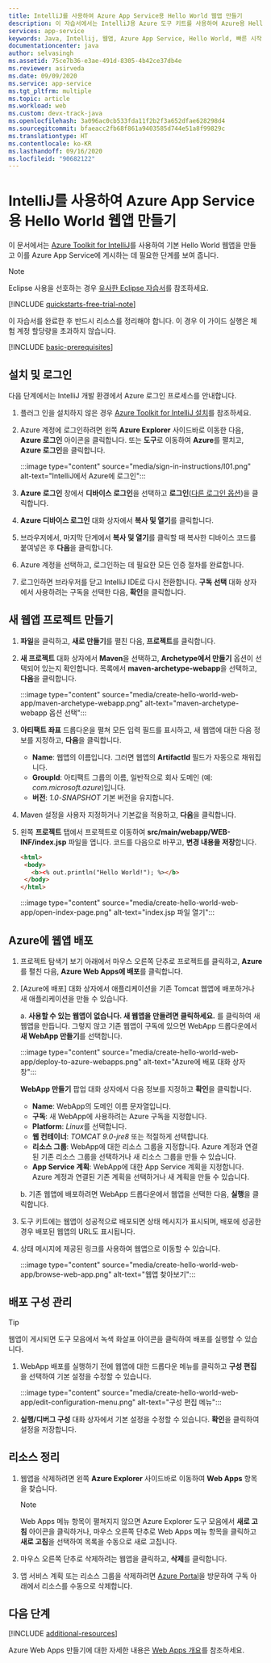 ```yaml
---
title: IntelliJ를 사용하여 Azure App Service용 Hello World 웹앱 만들기
description: 이 자습서에서는 IntelliJ용 Azure 도구 키트를 사용하여 Azure용 Hello World 웹앱을 만드는 방법을 보여 줍니다.
services: app-service
keywords: Java, Intellij, 웹앱, Azure App Service, Hello World, 빠른 시작
documentationcenter: java
author: selvasingh
ms.assetid: 75ce7b36-e3ae-491d-8305-4b42ce37db4e
ms.reviewer: asirveda
ms.date: 09/09/2020
ms.service: app-service
ms.tgt_pltfrm: multiple
ms.topic: article
ms.workload: web
ms.custom: devx-track-java
ms.openlocfilehash: 3a096ac0cb533fda11f2b2f3a652dfae628298d4
ms.sourcegitcommit: bfaeacc2fb68f861a9403585d744e51a8f99829c
ms.translationtype: HT
ms.contentlocale: ko-KR
ms.lasthandoff: 09/16/2020
ms.locfileid: "90682122"
---
```

# <a name="create-a-hello-world-web-app-for-azure-app-service-using-intellij"></a>IntelliJ를 사용하여 Azure App Service용 Hello World 웹앱 만들기

이 문서에서는 [Azure Toolkit for IntelliJ](https://plugins.jetbrains.com/plugin/8053)를 사용하여 기본 Hello World 웹앱을 만들고 이를 Azure App Service에 게시하는 데 필요한 단계를 보여 줍니다.

> [!NOTE]
>
> Eclipse 사용을 선호하는 경우 [유사한 Eclipse 자습서][eclipse-hello-world]를 참조하세요.
>
>[!INCLUDE [quickstarts-free-trial-note](includes/quickstarts-free-trial-note.md)]
>
> 이 자습서를 완료한 후 반드시 리소스를 정리해야 합니다. 이 경우 이 가이드 실행은 체험 계정 할당량을 초과하지 않습니다.
>

[!INCLUDE [basic-prerequisites](includes/basic-prerequisites.md)]

## <a name="installation-and-sign-in"></a>설치 및 로그인

다음 단계에서는 IntelliJ 개발 환경에서 Azure 로그인 프로세스를 안내합니다.

1. 플러그 인을 설치하지 않은 경우 [Azure Toolkit for IntelliJ 설치](installation.md)를 참조하세요.

1. Azure 계정에 로그인하려면 왼쪽 **Azure Explorer** 사이드바로 이동한 다음, **Azure 로그인** 아이콘을 클릭합니다. 또는 **도구**로 이동하여 **Azure**를 펼치고, **Azure 로그인**을 클릭합니다.

   :::image type="content" source="media/sign-in-instructions/I01.png" alt-text="IntelliJ에서 Azure에 로그인"::: 

1. **Azure 로그인** 창에서 **디바이스 로그인**을 선택하고 **로그인**([다른 로그인 옵션](sign-in-instructions.md))을 클릭합니다.

1. **Azure 디바이스 로그인** 대화 상자에서 **복사 및 열기**를 클릭합니다.

1. 브라우저에서, 마지막 단계에서 **복사 및 열기**를 클릭할 때 복사한 디바이스 코드를 붙여넣은 후 **다음**을 클릭합니다.

1. Azure 계정을 선택하고, 로그인하는 데 필요한 모든 인증 절차를 완료합니다.

1. 로그인하면 브라우저를 닫고 IntelliJ IDE로 다시 전환합니다. **구독 선택** 대화 상자에서 사용하려는 구독을 선택한 다음, **확인**을 클릭합니다.

## <a name="creating-a-new-web-app-project"></a>새 웹앱 프로젝트 만들기

1. **파일**을 클릭하고, **새로 만들기**를 펼친 다음, **프로젝트**를 클릭합니다.

1. **새 프로젝트** 대화 상자에서 **Maven**을 선택하고, **Archetype에서 만들기** 옵션이 선택되어 있는지 확인합니다. 목록에서 **maven-archetype-webapp**을 선택하고, **다음**을 클릭합니다.

   :::image type="content" source="media/create-hello-world-web-app/maven-archetype-webapp.png" alt-text="maven-archetype-webapp 옵션 선택"::: 

1. **아티팩트 좌표** 드롭다운을 펼쳐 모든 입력 필드를 표시하고, 새 웹앱에 대한 다음 정보를 지정하고, **다음**을 클릭합니다.

   * **Name**: 웹앱의 이름입니다. 그러면 웹앱의 **ArtifactId** 필드가 자동으로 채워집니다.
   * **GroupId**: 아티팩트 그룹의 이름, 일반적으로 회사 도메인 (예: *com.microsoft.azure*)입니다.
   * **버전**: *1.0-SNAPSHOT* 기본 버전을 유지합니다.

1. Maven 설정을 사용자 지정하거나 기본값을 적용하고, **다음**을 클릭합니다.

1. 왼쪽 **프로젝트** 탭에서 프로젝트로 이동하여 **src/main/webapp/WEB-INF/index.jsp** 파일을 엽니다. 코드를 다음으로 바꾸고, **변경 내용을 저장**합니다.

   ```html
   <html>
    <body>
      <b><% out.println("Hello World!"); %></b>
    </body>
   </html>
   ```
   :::image type="content" source="media/create-hello-world-web-app/open-index-page.png" alt-text="index.jsp 파일 열기":::

## <a name="deploying-web-app-to-azure"></a>Azure에 웹앱 배포

1. 프로젝트 탐색기 보기 아래에서 마우스 오른쪽 단추로 프로젝트를 클릭하고, **Azure**를 펼친 다음, **Azure Web Apps에 배포**를 클릭합니다.

1. [Azure에 배포] 대화 상자에서 애플리케이션을 기존 Tomcat 웹앱에 배포하거나 새 애플리케이션을 만들 수 있습니다.

   a. **사용할 수 있는 웹앱이 없습니다. 새 웹앱을 만들려면 클릭하세요.** 를 클릭하여 새 웹앱을 만듭니다. 그렇지 않고 기존 웹앱이 구독에 있으면 WebApp 드롭다운에서 **새 WebApp 만들기**를 선택합니다.

      :::image type="content" source="media/create-hello-world-web-app/deploy-to-azure-webapps.png" alt-text="Azure에 배포 대화 상자 창":::

   **WebApp 만들기** 팝업 대화 상자에서 다음 정보를 지정하고 **확인**을 클릭합니다. 

      * **Name**: WebApp의 도메인 이름 문자열입니다.
      * **구독**: 새 WebApp에 사용하려는 Azure 구독을 지정합니다.
      * **Platform**: *Linux*를 선택합니다.
      * **웹 컨테이너**: *TOMCAT 9.0-jre8* 또는 적절하게 선택합니다.
      * **리소스 그룹**: WebApp에 대한 리소스 그룹을 지정합니다. Azure 계정과 연결된 기존 리소스 그룹을 선택하거나 새 리소스 그룹을 만들 수 있습니다.
      * **App Service 계획**: WebApp에 대한 App Service 계획을 지정합니다. Azure 계정과 연결된 기존 계획을 선택하거나 새 계획을 만들 수 있습니다.

   b. 기존 웹앱에 배포하려면 WebApp 드롭다운에서 웹앱을 선택한 다음, **실행**을 클릭합니다.

1. 도구 키트에는 웹앱이 성공적으로 배포되면 상태 메시지가 표시되며, 배포에 성공한 경우 배포된 웹앱의 URL도 표시됩니다.

1. 상태 메시지에 제공된 링크를 사용하여 웹앱으로 이동할 수 있습니다.

   :::image type="content" source="media/create-hello-world-web-app/browse-web-app.png" alt-text="웹앱 찾아보기":::

## <a name="managing-deploy-configurations"></a>배포 구성 관리

> [!TIP]
> 웹앱이 게시되면 도구 모음에서 녹색 화살표 아이콘을 클릭하여 배포를 실행할 수 있습니다.

1. WebApp 배포를 실행하기 전에 웹앱에 대한 드롭다운 메뉴를 클릭하고 **구성 편집**을 선택하여 기본 설정을 수정할 수 있습니다.

   :::image type="content" source="media/create-hello-world-web-app/edit-configuration-menu.png" alt-text="구성 편집 메뉴":::

1. **실행/디버그 구성** 대화 상자에서 기본 설정을 수정할 수 있습니다. **확인**을 클릭하여 설정을 저장합니다.

## <a name="cleaning-up-resources"></a>리소스 정리

1. 웹앱을 삭제하려면 왼쪽 **Azure Explorer** 사이드바로 이동하여 **Web Apps** 항목을 찾습니다. 

   > [!NOTE]
   > Web Apps 메뉴 항목이 펼쳐지지 않으면 Azure Explorer 도구 모음에서 **새로 고침** 아이콘을 클릭하거나, 마우스 오른쪽 단추로 Web Apps 메뉴 항목을 클릭하고 **새로 고침**을 선택하여 목록을 수동으로 새로 고칩니다.

1. 마우스 오른쪽 단추로 삭제하려는 웹앱을 클릭하고, **삭제**를 클릭합니다.

1. 앱 서비스 계획 또는 리소스 그룹을 삭제하려면 [Azure Portal](https://portal.azure.com)을 방문하여 구독 아래에서 리소스를 수동으로 삭제합니다.

## <a name="next-steps"></a>다음 단계

[!INCLUDE [additional-resources](includes/additional-resources.md)]

Azure Web Apps 만들기에 대한 자세한 내용은 [Web Apps 개요]를 참조하세요.

<!-- URL List -->

[Azure Toolkit for IntelliJ]: azure-toolkit-for-intellij.md
[Azure Toolkit for Eclipse]: ../toolkit-for-eclipse/azure-toolkit-for-eclipse.md
[eclipse-hello-world]: ../toolkit-for-eclipse/create-hello-world-web-app.md
[Web Apps 개요]: /azure/app-service/app-service-web-overview
[Apache Tomcat]: http://tomcat.apache.org/
[Jetty]: http://www.eclipse.org/jetty/
[Legacy Version]: create-hello-world-web-app-legacy-version.md
[intelliJ-sign-in-instructions]: sign-in-instructions.md

<!-- IMG List -->
[marketplace]:media/create-hello-world-web-app/marketplace.png
[file-new-project]: media/create-hello-world-web-app/file-new-project.png
[maven-archetype-webapp]: media/create-hello-world-web-app/maven-archetype-webapp.png
[groupid-and-artifactid]: media/create-hello-world-web-app/groupid-and-artifactid.png
[maven-options]: media/create-hello-world-web-app/maven-options.png
[project-name]: media/create-hello-world-web-app/project-name.png
[open-index-page]: media/create-hello-world-web-app/open-index-page.png
[edit-index-page]: media/create-hello-world-web-app/edit-index-page.png
[deploy-to-azure-menu]: media/create-hello-world-web-app/run-on-web-app-menu.png
[deploy-to-azure-dialog]: media/create-hello-world-web-app/run-on-web-app-dialog.png
[deploy-to-existing-webapp]: media/create-hello-world-web-app/deploy-to-existing-webapp.png
[create-new-web-app-dialog]: media/create-hello-world-web-app/create-new-web-app-dialog.png
[successfully-deployed]: media/create-hello-world-web-app/successfully-deployed.png
[browse-web-app]: media/create-hello-world-web-app/browse-web-app.png
[edit-configuration-menu]: media/create-hello-world-web-app/edit-configuration-menu.png
[edit-configuration-dialog]: media/create-hello-world-web-app/edit-configuration-dialog.png
[clean-resources]: media/create-hello-world-web-app/clean-resource.png